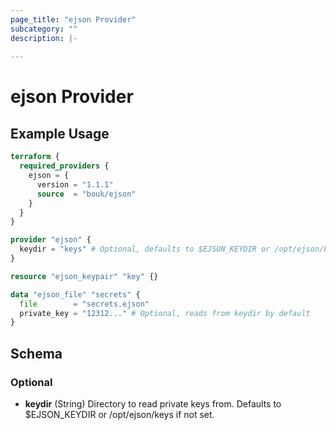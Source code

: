 ```yaml
---
page_title: "ejson Provider"
subcategory: ""
description: |-
  
---
```


# ejson Provider



## Example Usage

```terraform
terraform {
  required_providers {
    ejson = {
      version = "1.1.1"
      source  = "bouk/ejson"
    }
  }
}

provider "ejson" {
  keydir = "keys" # Optional, defaults to $EJSON_KEYDIR or /opt/ejson/keys
}

resource "ejson_keypair" "key" {}

data "ejson_file" "secrets" {
  file        = "secrets.ejson"
  private_key = "12312..." # Optional, reads from keydir by default
}
```

## Schema

### Optional

- **keydir** (String) Directory to read private keys from. Defaults to $EJSON_KEYDIR or /opt/ejson/keys if not set.

